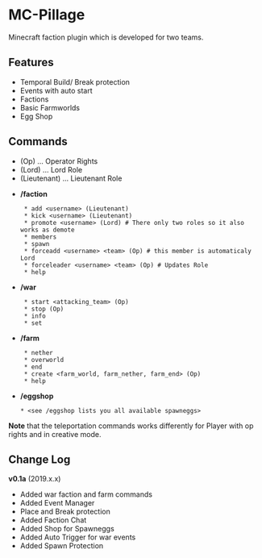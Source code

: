 # MC-Pillage
Minecraft faction plugin which is developed for two teams.

## Features
 + Temporal Build/ Break protection
 + Events with auto start
 + Factions
 + Basic Farmworlds
 + Egg Shop
 
 ## Commands
 - (Op) ... Operator Rights
 - (Lord) ... Lord Role
 - (Lieutenant) ... Lieutenant Role
 + **/faction**
        
        * add <username> (Lieutenant)
        * kick <username> (Lieutenant)
        * promote <username> (Lord) # There only two roles so it also works as demote
        * members
        * spawn
        * forceadd <username> <team> (Op) # this member is automaticaly Lord
        * forceleader <username> <team> (Op) # Updates Role
        * help
        
 + **/war** 
        
        * start <attacking_team> (Op)
        * stop (Op)
        * info
        * set
 
 + **/farm**
 
        * nether
        * overworld
        * end
        * create <farm_world, farm_nether, farm_end> (Op)
        * help
 
  + **/eggshop**
  
        * <see /eggshop lists you all available spawneggs>
        
              
**Note** that the teleportation commands works differently for Player with op rights and in creative mode.


 ## Change Log
 
 **v0.1a** (2019.x.x)
 
 + Added war faction and farm commands
 + Added Event Manager
 + Place and Break protection
 + Added Faction Chat
 + Added Shop for Spawneggs
 + Added Auto Trigger for war events
 + Added Spawn Protection
